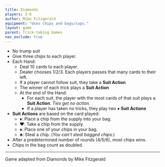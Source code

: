 ```yaml
---
title: Diamonds
players: 3-6
author: Mike Fitzgerald
equipment: "Uses chips and bags/cups."
layout: game
parent: Trick-taking Games
nav_exclude: true
---
```


- No trump suit
- Give three chips to each player.
- Each Hand:
    - Deal 10 cards to each player.
    - Dealer chooses 1/2/3. Each players passes that many cards to their left.
    - If a player cannot follow suit, they take a **Suit Action**
    - The winner of each trick plays a **Suit Action**
    - At the end of the Hand:
      - For each suit, the player with the most cards of that suit plays a **Suit Action**. *Ties get no action*.
      - If a player has taken no tricks, they play two <span class="cD">♦︎</span> **Suit Actions**
- **Suit Actions** are based on the card played:
    - <span class="cD">♦︎</span>: Place a chip from the supply into your bag.
    - <span class="cH">♥︎</span>: Take a chip from the supply.
    - <span class="cS">♠︎</span>: Place one of your chips in your bag.
    - <span class="cC">♣︎</span>: Steal a chip. (*You can't steal bagged chips.*)
- After a predetermined number of rounds (4/5/6), most chips wins.
- Chips in the bag count as doubled.




---

Game adapted from Diamonds by Mike Fitzgerald

